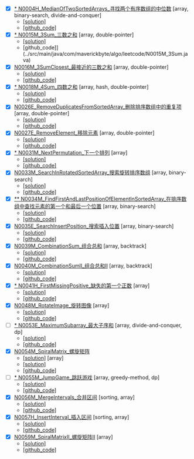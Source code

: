 

- [x] [* N0004H_MedianOfTwoSortedArrays_寻找两个有序数组的中位数](https://leetcode-cn.com/problems/median-of-two-sorted-arrays/) [array, binary-search, divide-and-conquer]
    * [[solution]](https://leetcode-cn.com/problems/median-of-two-sorted-arrays/solution/4-xun-zhao-liang-ge-you-xu-shu-zu-de-zhong-wei-shu/)      
    * [[github_code]](../src/main/java/com/maverickbyte/algo/leetcode/N0004H_MedianOfTwoSortedArrays.java)
- [x] [* N0015M_3Sum_三数之和](https://leetcode-cn.com/problems/3sum/submissions/) [array, double-pointer]
    * [[solution]](https://leetcode-cn.com/problems/3sum/solution/3sumpai-xu-shuang-zhi-zhen-yi-dong-by-jyd/)
    * [github_code]](../src/main/java/com/maverickbyte/algo/leetcode/N0015M_3Sum.java)            
- [x] [N0016M_3SumClosest_最接近的三数之和](https://leetcode-cn.com/problems/3sum-closest/) [array, double-pointer]
    * [[solution]](https://leetcode-cn.com/problems/3sum-closest/solution/hua-jie-suan-fa-16-zui-jie-jin-de-san-shu-zhi-he-b/)
    * [[github_code]](../src/main/java/com/maverickbyte/algo/leetcode/N0016M_3SumClosest.java)      
- [x] [* N0018M_4Sum_四数之和](https://leetcode-cn.com/problems/4sum/) [array, hash, double-pointer] 
    * [[solution]](https://leetcode-cn.com/problems/4sum/solution/gu-ding-liang-ge-shu-yong-shuang-zhi-zhen-zhao-lin/)
    * [[github_code]](../src/main/java/com/maverickbyte/algo/leetcode/N0018M_4Sum.java)      
- [x] [N0026E_RemoveDuplicatesFromSortedArray_删除排序数组中的重复项](https://leetcode-cn.com/problems/remove-duplicates-from-sorted-array/) [array, double-pointer]
    * [[solution]](https://leetcode-cn.com/problems/remove-duplicates-from-sorted-array/solution/shan-chu-pai-xu-shu-zu-zhong-de-zhong-fu-xiang-by-/)
    * [[github_code]](../src/main/java/com/maverickbyte/algo/leetcode/N0026E_RemoveDuplicatesFromSortedArray.java)      
- [x] [N0027E_RemoveElement_移除元素](https://leetcode-cn.com/problems/remove-element/) [array, double-pointer]
    * [[solution]](https://leetcode-cn.com/problems/remove-element/solution/yi-chu-yuan-su-by-leetcode/)
    * [[github_code]](../src/main/java/com/maverickbyte/algo/leetcode/N0027E_RemoveElement.java)
- [x] [* N0031M_NextPermutation_下一个排列](https://leetcode-cn.com/problems/next-permutation/) [array]
    * [[solution]](https://leetcode-cn.com/problems/next-permutation/solution/xia-yi-ge-pai-lie-by-leetcode/)
    * [[github_code]](../src/main/java/com/maverickbyte/algo/leetcode/N0031M_NextPermutation.java)    
- [x] [N0033M_SearchInRotatedSortedArray_搜索旋转排序数组](https://leetcode-cn.com/problems/search-in-rotated-sorted-array/) [array, binary-search]
    * [[solution]](https://leetcode-cn.com/problems/search-in-rotated-sorted-array/solution/sou-suo-xuan-zhuan-pai-xu-shu-zu-by-leetcode/)
    * [[github_code]](../src/main/java/com/maverickbyte/algo/leetcode/N0033M_SearchInRotatedSortedArray.java)    
- [x] [** N0034M_FindFirstAndLastPositionOfElementInSortedArray_在排序数组中查找元素的第一个和最后一个位置](https://leetcode-cn.com/problems/find-first-and-last-position-of-element-in-sorted-array/) [array, binary-search]
    * [[solution]](https://leetcode-cn.com/problems/find-first-and-last-position-of-element-in-sorted-array/solution/er-fen-cha-zhao-suan-fa-xi-jie-xiang-jie-by-labula/)
    * [[github_code]](../src/main/java/com/maverickbyte/algo/leetcode/N0034M_FindFirstAndLastPositionOfElementInSortedArray.java)
- [x] [N0035E_SearchInsertPosition_搜索插入位置](https://leetcode-cn.com/problems/search-insert-position/) [array, binary-search]
    * [[solution]](https://leetcode-cn.com/problems/search-insert-position/solution/te-bie-hao-yong-de-er-fen-cha-fa-fa-mo-ban-python-/)
    * [[github_code]](../src/main/java/com/maverickbyte/algo/leetcode/N0035E_SearchInsertPosition.java)
- [x] [N0039M_CombinationSum_组合总和](https://leetcode-cn.com/problems/combination-sum/) [array, backtrack]
    * [[solution]](https://leetcode-cn.com/problems/combination-sum/solution/hui-su-suan-fa-jian-zhi-python-dai-ma-java-dai-m-2/)
    * [[github_code]](../src/main/java/com/maverickbyte/algo/leetcode/N0039M_CombinationSum.java)    
- [x] [N0040M_CombinationSumII_组合总和II](https://leetcode-cn.com/problems/combination-sum-ii/) [array, backtrack]
    * [[solution]](https://leetcode-cn.com/problems/combination-sum-ii/solution/hui-su-suan-fa-jian-zhi-python-dai-ma-java-dai-m-3/)
    * [[github_code]](../src/main/java/com/maverickbyte/algo/leetcode/N0040M_CombinationSumII.java)
- [x] [* N0041H_FirstMissingPositive_缺失的第一个正数](https://leetcode-cn.com/problems/first-missing-positive/) [array]
    * [[solution]](https://leetcode-cn.com/problems/first-missing-positive/solution/tong-pai-xu-python-dai-ma-by-liweiwei1419/)
    * [[github_code]](../src/main/java/com/maverickbyte/algo/leetcode/N0041H_FirstMissingPositive.java)
- [x] [N0048M_RotateImage_旋转图像](https://leetcode-cn.com/problems/rotate-image/) [array]
    * [[solution]](https://leetcode-cn.com/problems/rotate-image/solution/yi-ci-xing-jiao-huan-by-powcai/)
    * [[github_code]](../src/main/java/com/maverickbyte/algo/leetcode/N0048M_RotateImage.java)
- [ ] [* N0053E_MaximumSubarray_最大子序和](https://leetcode-cn.com/problems/maximum-subarray/) [array, divide-and-conquer, dp]
    * [[solution]](https://leetcode-cn.com/problems/maximum-subarray/solution/dong-tai-gui-hua-fen-zhi-fa-python-dai-ma-java-dai/)
    * [[github_code]](../src/main/java/com/maverickbyte/algo/leetcode/N0053E_MaxSubArray.java)
- [x] [N0054M_SpiralMatrix_螺旋矩阵](https://leetcode-cn.com/problems/spiral-matrix/)
    * [[solution]](https://leetcode-cn.com/problems/spiral-matrix/solution/cxiang-xi-ti-jie-by-youlookdeliciousc-3/) [array]
    * [[solution]](https://leetcode-cn.com/problems/spiral-matrix/solution/luo-xuan-ju-zhen-by-leetcode/)
    * [[github_code]](../src/main/java/com/maverickbyte/algo/leetcode/N0054M_SpiralMatrix.java)
- [ ] [* N0055M_JumpGame_跳跃游戏](https://leetcode-cn.com/problems/jump-game/) [array, greedy-method, dp]
    * [[solution]](https://leetcode-cn.com/problems/jump-game/solution/tiao-yue-you-xi-by-leetcode/)
    * [[github_code]](../src/main/java/com/maverickbyte/algo/leetcode/N0055M_JumpGame.java)
- [x] [N0056M_MergeIntervals_合并区间](https://leetcode-cn.com/problems/merge-intervals/) [sorting, array]
    * [[solution]](https://leetcode-cn.com/problems/merge-intervals/solution/he-bing-qu-jian-by-leetcode/)
    * [[github_code]](../src/main/java/com/maverickbyte/algo/leetcode/N0056M_MergeIntervals.java)
- [x] [N0057H_InsertInterval_插入区间](https://leetcode-cn.com/problems/insert-interval/) [sorting, array]
    * [[solution]](https://leetcode-cn.com/problems/insert-interval/solution/chang-gui-si-kao-by-powcai/)
    * [[github_code]](../src/main/java/com/maverickbyte/algo/leetcode/N0057H_InsertInterval.java)
- [x] [N0059M_SpiralMatrixII_螺旋矩阵II](https://leetcode-cn.com/problems/spiral-matrix-ii/) [array]
    * [[solution]](https://leetcode-cn.com/problems/spiral-matrix-ii/solution/spiral-matrix-ii-mo-ni-fa-she-ding-bian-jie-qing-x/)
    * [[github_code]](../src/main/java/com/maverickbyte/algo/leetcode/N0059M_SpiralMatrixII.java)
    
